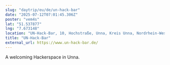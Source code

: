 ```yaml
---
slug: "daytrip/eu/de/un-hack-bar"
date: "2025-07-12T07:01:45.306Z"
poster: "vem4s"
lat: "51.537877"
lng: "7.673148"
location: "UN-Hack-Bar, 10, Hochstraße, Unna, Kreis Unna, Nordrhein-Westfalen, 59425, Deutschland"
title: "UN-Hack-Bar"
external_url: https://www.un-hack-bar.de/
---
```

A welcoming Hackerspace in Unna.